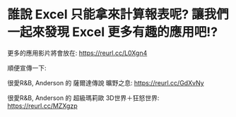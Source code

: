 # 誰說 Excel 只能拿來計算報表呢? 讓我們一起來發現 Excel 更多有趣的應用吧!?

更多的應用影片將會放在:
https://reurl.cc/L0Xgn4

順便宣傳一下:

很愛R&B, Anderson 的 薩爾達傳說 曠野之息:
https://reurl.cc/GdXvNy


很愛R&B, Anderson 的 超級瑪莉歐 3D世界＋狂怒世界:
https://reurl.cc/MZXgzp
